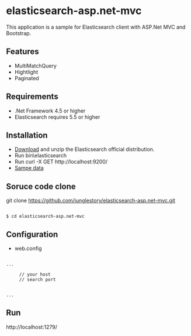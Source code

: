 # elasticsearch-asp.net-mvc
This application is a sample for Elasticsearch client with ASP.Net MVC and Bootstrap.

## Features
* MultiMatchQuery
* Hightlight
* Paginated

## Requirements
* .Net Framework 4.5 or higher
* Elasticsearch requires 5.5 or higher

## Installation
* [Download](https://www.elastic.co/downloads/elasticsearch) and unzip the Elasticsearch official distribution.
* Run bin\elasticsearch
* Run curl -X GET http://localhost:9200/
* [Sampe data](https://github.com/junglestory/scrape_blog_crawler)

## Soruce code clone
git clone https://github.com/junglestory/elasticsearch-asp.net-mvc.git
<pre><code>
$ cd elasticsearch-asp.net-mvc
</code></pre>

## Configuration
* web.config
<pre><code>
...
<appSettings>
    <add key="SearchServer" value="http://localhost" /> // your host
    <add key="SearchPort" value="9200" /> // search port
    <add key="ListCount" value="10" /> 
</appSettings>
...
</code></pre>

## Run
http://localhost:1279/

